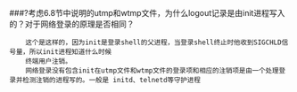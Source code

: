 ###?考虑6.8节中说明的utmp和wtmp文件，为什么logout记录是由init进程写入的？对于网络登录的原理是否相同？

```
	这个是这样的，因为init是登录shell的父进程，当登录shell终止时他收到SIGCHLD信号量，所以init进程知道什么时候
	终端用户注销。
	网络登录没有包含init在utmp文件和wtmp文件的登录项和相应的注销项是由一个处理登录并检测注销的进程写的。一般是 initd、telnetd等守护进程
```
